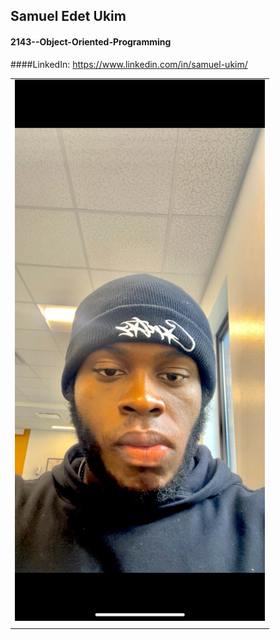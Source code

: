 ## Samuel Edet Ukim
#### 2143--Object-Oriented-Programming
####LinkedIn: https://www.linkedin.com/in/samuel-ukim/


|     |
| :---|
|  <img src="./Assignments/Pics/62AE378D-572F-4B18-8C58-24BC1F97FA9B_1_105_c.jpeg" width="400">   |
|     |
